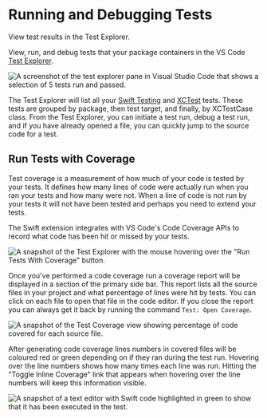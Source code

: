 # Running and Debugging Tests

View test results in the Test Explorer.


View, run, and debug tests that your package containers in the VS Code [Test Explorer](https://code.visualstudio.com/docs/debugtest/testing).

![A screenshot of the test explorer pane in Visual Studio Code that shows a selection of 5 tests run and passed.](test-explorer.png)

The Test Explorer will list all your [Swift Testing](https://developer.apple.com/xcode/swift-testing/) and [XCTest](https://developer.apple.com/documentation/xctest) tests. These tests are grouped by package, then test target, and finally, by XCTestCase class. From the Test Explorer, you can initiate a test run, debug a test run, and if you have already opened a file, you can quickly jump to the source code for a test.

## Run Tests with Coverage

Test coverage is a measurement of how much of your code is tested by your tests. It defines how many lines of code were actually run when you ran your tests and how many were not. When a line of code is not run by your tests it will not have been tested and perhaps you need to extend your tests.

The Swift extension integrates with VS Code's Code Coverage APIs to record what code has been hit or missed by your tests.

![A snapshot of the Test Explorer with the mouse hovering over the "Run Tests With Coverage" button.](coverage-run.png)

Once you've performed a code coverage run a coverage report will be displayed in a section of the primary side bar. This report lists all the source files in your project and what percentage of lines were hit by tests. You can click on each file to open that file in the code editor. If you close the report you can always get it back by running the command `Test: Open Coverage`.

![A snapshot of the Test Coverage view showing percentage of code covered for each source file.](coverage-report.png)

After generating code coverage lines numbers in covered files will be coloured red or green depending on if they ran during the test run. Hovering over the line numbers shows how many times each line was run. Hitting the "Toggle Inline Coverage" link that appears when hovering over the line numbers will keep this information visible.

![A snapshot of a text editor with Swift code highlighted in green to show that it has been executed in the test.](coverage-render.png)
